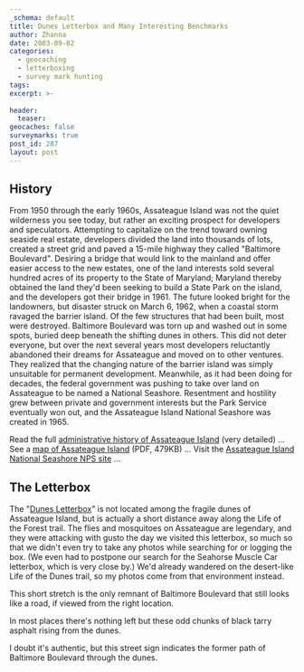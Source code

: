 ```yaml
---
_schema: default
title: Dunes Letterbox and Many Interesting Benchmarks
author: Zhanna
date: 2003-09-02
categories:
  - geocaching
  - letterboxing
  - survey mark hunting
tags:
excerpt: >- 
  
header:
  teaser:
geocaches: false
surveymarks: true
post_id: 287
layout: post  
---
```


## History

From 1950 through the early 1960s, Assateague Island was not the quiet wilderness you see today, but rather an exciting prospect for developers and speculators. Attempting to capitalize on the trend toward owning seaside real estate, developers divided the land into thousands of lots, created a street grid and paved a 15-mile highway they called "Baltimore Boulevard". Desiring a bridge that would link to the mainland and offer easier access to the new estates, one of the land interests sold several hundred acres of its property to the State of Maryland; Maryland thereby obtained the land they'd been seeking to build a State Park on the island, and the developers got their bridge in 1961. The future looked bright for the landowners, but disaster struck on March 6, 1962, when a coastal storm ravaged the barrier island. Of the few structures that had been built, most were destroyed. Baltimore Boulevard was torn up and washed out in some spots, buried deep beneath the shifting dunes in others. This did not deter everyone, but over the next several years most developers reluctantly abandoned their dreams for Assateague and moved on to other ventures. They realized that the changing nature of the barrier island was simply unsuitable for permanent development. Meanwhile, as it had been doing for decades, the federal government was pushing to take over land on Assateague to be named a National Seashore. Resentment and hostility grew between private and government interests but the Park Service eventually won out, and the Assateague Island National Seashore was created in 1965.

Read the full <a href="https://www.nps.gov/asis/learn/management/upload/asisadminhistory.pdf">administrative history of Assateague Island</a> (very detailed) ...
See a <a href="https://www.nps.gov/asis/planyourvisit/maps.htm">map of Assateague Island</a> (PDF, 479KB) ...
Visit the <a href="http://www.nps.gov/asis/">Assateague Island National Seashore NPS site</a> ...

## The Letterbox

The "<a href="http://www.letterboxing.org/BoxView.asp?boxnum=2059&boxname=Dunes">Dunes Letterbox</a>" is not located among the fragile dunes of Assateague Island, but is actually a short distance away along the Life of the Forest trail. The flies and mosquitoes on Assateague are legendary, and they were attacking with gusto the day we visited this letterbox, so much so that we didn't even try to take any photos while searching for or logging the box. (We even had to postpone our search for the Seahorse Muscle Car letterbox, which is very close by.) We'd already wandered on the desert-like Life of the Dunes trail, so my photos come from that environment instead.

This short stretch is the only remnant of Baltimore Boulevard that still looks like a road, if viewed from the right location.

In most places there's nothing left but these odd chunks of black tarry asphalt rising from the dunes.

I doubt it's authentic, but this street sign indicates the former path of Baltimore Boulevard through the dunes. 
